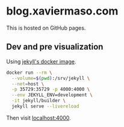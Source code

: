 # blog.xaviermaso.com

This is hosted on GitHub pages.


## Dev and pre visualization

Using [jekyll's docker image](https://github.com/envygeeks/jekyll-docker).

```bash
docker run --rm \
  --volume=$(pwd):/srv/jekyll \
  --net=host \
  -p 35729:35729 -p 4000:4000 \
  --env JEKYLL_ENV=development \
  -it jekyll/builder \
  jekyll serve --livereload
```

Then visit [localhost:4000](http://localhost:4000/).
